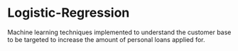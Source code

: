 # Logistic-Regression
Machine learning techniques implemented to understand the customer base to be targeted to increase the amount of personal loans applied for.
